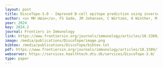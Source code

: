 ```yaml
--- 
layout: post
title: DiscoTope-3.0 - Improved B-cell epitope prediction using inverse folding latent representations
author: <u> MH Høie</u>, FS Gade, JM Johansen, C Würtzen, O Winther, M Nielsen, P Marcatili
year: 2024
key: 2024.2
journal: Frontiers in Immunology
link: https://www.frontiersin.org/journals/immunology/articles/10.3389/fimmu.2024.1322712/full
image: /media/publications/DiscoTope/image.png
bibtex: /media/publications/DiscoTope/bibtex.txt
pdf: https://www.frontiersin.org/journals/immunology/articles/10.3389/fimmu.2024.1322712/pdf?isPublishedV2=false
webserver: https://services.healthtech.dtu.dk/services/DiscoTope-3.0/
type: paper
---
```

